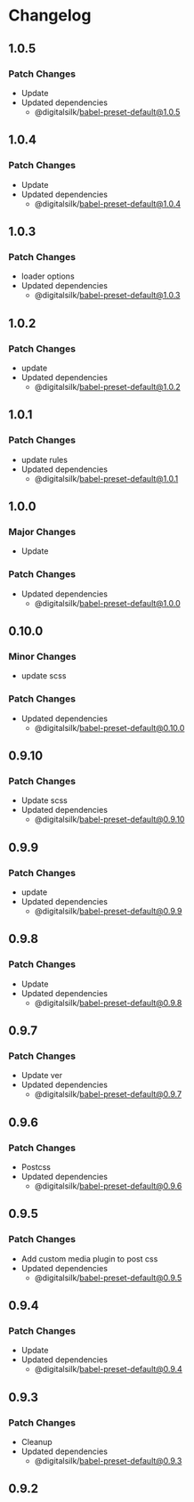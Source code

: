 # Changelog

## 1.0.5

### Patch Changes

- Update
- Updated dependencies
  - @digitalsilk/babel-preset-default@1.0.5

## 1.0.4

### Patch Changes

- Update
- Updated dependencies
  - @digitalsilk/babel-preset-default@1.0.4

## 1.0.3

### Patch Changes

- loader options
- Updated dependencies
  - @digitalsilk/babel-preset-default@1.0.3

## 1.0.2

### Patch Changes

- update
- Updated dependencies
  - @digitalsilk/babel-preset-default@1.0.2

## 1.0.1

### Patch Changes

- update rules
- Updated dependencies
  - @digitalsilk/babel-preset-default@1.0.1

## 1.0.0

### Major Changes

- Update

### Patch Changes

- Updated dependencies
  - @digitalsilk/babel-preset-default@1.0.0

## 0.10.0

### Minor Changes

- update scss

### Patch Changes

- Updated dependencies
  - @digitalsilk/babel-preset-default@0.10.0

## 0.9.10

### Patch Changes

- Update scss
- Updated dependencies
  - @digitalsilk/babel-preset-default@0.9.10

## 0.9.9

### Patch Changes

- update
- Updated dependencies
  - @digitalsilk/babel-preset-default@0.9.9

## 0.9.8

### Patch Changes

- Update
- Updated dependencies
  - @digitalsilk/babel-preset-default@0.9.8

## 0.9.7

### Patch Changes

- Update ver
- Updated dependencies
  - @digitalsilk/babel-preset-default@0.9.7

## 0.9.6

### Patch Changes

- Postcss
- Updated dependencies
  - @digitalsilk/babel-preset-default@0.9.6

## 0.9.5

### Patch Changes

- Add custom media plugin to post css
- Updated dependencies
  - @digitalsilk/babel-preset-default@0.9.5

## 0.9.4

### Patch Changes

- Update
- Updated dependencies
  - @digitalsilk/babel-preset-default@0.9.4

## 0.9.3

### Patch Changes

- Cleanup
- Updated dependencies
  - @digitalsilk/babel-preset-default@0.9.3

## 0.9.2
